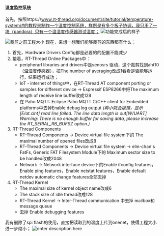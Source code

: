 #### 温度监控系统

首先，按照https://www.rt-thread.org/document/site/tutorial/temperature-system/#的教程来制作一个温度控制系统，样例是有多个板子协调，我只用了一块（pandora）只有一个温湿度传感器测试温度；
![功能完成后的样子](./images/1584674463905.png)

![裁剪之前工程大小](./images/1584674580407.png)
现在，来想一想我们能够裁剪的东西都有什么；
1. 首先，Hardware Drivers Config都是必要的的配置不能减少
2. 接着，RT-Thread Online Packages中：
    * peripherarl libraries and drivers中是senosrs 驱动，这个裁剪找到aht10（温湿度传感器），把The number of averaging改成1看看是否能够运行，结果运行成功；
    * IoT - internet of things中，在RT-Thread AT component porting or samples for different device → Espressif ESP8266中把The maximum length of receive line buffer改成128
    * 在 Paho MQTT: Eclipse Paho MQTT C/C++ client for Embedded platforms中去掉Enable debug log output
    *(再小就会报错，显示[E/at.clnt] read line failed. The line data length is out[W/UART] Warning: There is no enough buffer for saving data, please increase the RT_SERIAL_RB_BUFSZ option.)*
3. RT-Thread Components
    * RT-Thread Components → Device virtual file system下的 The maximal number of opened files改成8
    * RT-Thread Components → Device virtual file system → elm-chan's FatFs, Generic FAT Filesystem Module下的 Maximum sector size to be handled改成2048
    * Network → Network interface device下的Enable ifconfig features，Enable ping features，Enable netstat features，Enable default netdev automatic change features全部去掉
4. RT-Thread Kernel
    * The maximal size of kernel object name改成6
    * The stack size of idle thread改成128
    * RT-Thread Kernel → Inter-Thread communication 中去掉 mailbox和message queue
    * 去掉 Enable debugging features 
    
我有删除了spi flash的使用，直接把读取到的温度上传到onenet，使得工程大小进一步缩小；
![enter description here](./images/1584693881441.png)

